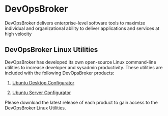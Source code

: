 # DevOpsBroker
DevOpsBroker delivers enterprise-level software tools to maximize individual and organizational ability to deliver applications and services at high velocity

## DevOpsBroker Linux Utilities
DevOpsBroker has developed its own open-source Linux command-line utilities to
increase developer and sysadmin productivity. These utilities are included with
the following DevOpsBroker products:

1. [Ubuntu Desktop Configurator](https://github.com/devopsbroker/desktop-configurator)

2. [Ubuntu Server Configurator](https://github.com/devopsbroker/server-configurator)

Please download the latest release of each product to gain access to the DevOpsBroker
Linux Utilities.
